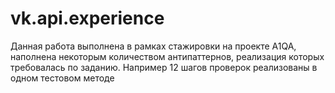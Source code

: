 # vk.api.experience

Данная работа выполнена в рамках стажировки на проекте A1QA, 
наполнена некоторым количеством антипаттернов, реализация которых требовалась по заданию. 
Например 12 шагов проверок реализованы в одном тестовом методе
